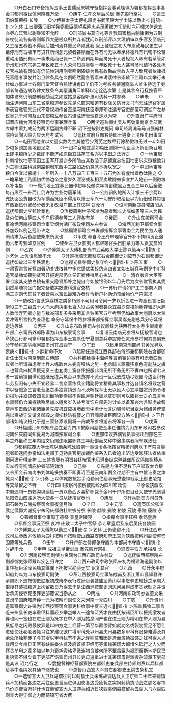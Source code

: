 <!-- { "loadSidebar": true } -->
　　○升白石口守备指挥佥事王世儒延庆城守备指挥佥事黄桂俱为署都指挥佥事各佥书都司事世儒河南桂万全
　　○庚午  仁孝文皇后忌辰  奉先殿行祭礼
　　○遣玉田伯蒋荣祭  长陵
　　○少傅兼太子太傅礼部尚书武英殿大学士陈以勤上＜锍-釒＞乞休  上曰卿藩邸旧学鞠弼重臣德望素隆忠劳茂著朕方切倚毗岂可輙求休退宜亦尽心匡赞以副眷知不允辞
　　○刑部尚书葛守礼等言我国家稽古制律例为五刑笞杖徒流各有等则即罪大恶极众所共弃者犹问以刑部评以大理朝审以多官及至临刑又三覆五奏若不得而后加刑焉其重民命如此我  皇上登极之初大布恩赦与民更生以至停刑有旨熟审有贷其所悯念元黎者甚厚而在外有司无以奉承体德凡有讯鞫不论轻重动用酷刑有问一事未竟而已毙一二命到甫期年而拷死十人者轻视人命有若草管如汾州知州齐宗尧三年致死五十人荣河知县吴朝一年致死十七人甚可骇也请行各处抚按官戒谕有司如有仍前惨刻用刑者照例降级为民有故勘故禁故入平人致死者依律抵死容隐者事发并治且律条具在义例昭然而各官素未讲读律令条敕下监司以实举行未仕如办事进士各衙门堂官督令熟读讲角□羊仍不时考校务使通晓举人监生待选于吏部者每遇选摘取律文数条令其覆诵角□羊释以定铨选次第  上是其言令行抚按官严加体访有仍前酷刑者劾治之如或姑息容隐听法司该科一并参奏
　　○辛未
　　○始注选河南山东二省京粮道参议先是总部京粮道有钦降关防行文书而无注选官岁属奉表官递管又迁代不常视如传舍至是河南抚臣李邦珍注选专官吏部覆可调湖广左参议吴兑于河南及山东部粮左参议冯谦注选管理自是以为常
　　○升直隶广平府同知晋应槐为河南按察司佥事兼理兵备
　　○两浙巡盐御史吴从宪劾奏南京兵部武库郎中萧九成前为两浙运副贪肆不职  诏下巡按御史提问  命司经局洗马马自强翰林院侍读陶大临为应天府考试官
　　○巡抚宣府兵部右侍郎王遴奏上清理屯田事宜
　　○一屯田官地宜以丈量实数为主其他亏少荒芜之数尽行除豁徵粮无过一斗如田少粮多则加派地亩足之
　　○一团种官地宜悉如屯田则例一切臣香火新设新召地土即屯粮所少之数即不能济如原额宜姑存其名亦以屯田之法行之
　　○一地亩起科新增牧地等项田土虽军开垦亦多所隐占其数溢于原额宜总名田地亩以实徵粮数分为三则北路稍减南路稍增东西中三路如故仍兼派本折以宽之
　　○一屯团地亩等粮自今宜以嘉靖十一年所入一十八万四千五百三十五石为准有虗增者悉汰除之
○一瞻军地土乃国初优恤边卒之意岁久湮没或私相买卖欺隐兹多宜并入地亩一例徵粮以补屯额
　○一抛荒地土宜募民佃作初年免徵次年每亩徵黑豆五合三年以后全徵每亩黑豆一升而止仍许为世业勿丽军储
　　○一公务驲传地所入计银三千余两以充抚臣公费自改为军饷而抚臣不得用以飨士军兴一切安所取给臣以为仍旧便其每亩有徵银伍分或叁分者无复改易户部上其议得  旨允行
　　○设河南新郑县郭店驲从巡抚都御史李邦珍奏也
　　○治拨置荆世子常冷为恶者黜长史陈如愚等三人为民及内使何山等四人千户厉德参等二人罪各有差
　　○癸酉
　　○升山东按察司佥事徐炳河南按察司佥事梁纲为湖广布政使司左右参议
　　○海西兀剌卫都督佥事养加奴以例乞冠带许之
　　○黜福建都司佥书署都指挥佥事曹南金为民坐为人通贿请求为兵备副使柴来所发也
　　○甲戌  命自今王府审理等官升补不拘科贡正途仍六年考察如京官例
　　○建州左卫女直夷人都督等官头目胜章力等入贡宴赏如例
　　○乙亥
　　○少傅兼太子太傅礼部尚书武英殿大学士陈以勤再＜锍-釒＞乞休  上优诏慰留不允
　　○升巡抚顺天都察院右佥都御史刘应节为右副都御史巡抚如故以三年秩满也
　　○巡视光禄寺御史张守约＜锍-釒＞陈五事
　　○一肃官常言光禄四署动关钱粮其中多怠缓优柔狡伪恣四者宜如五城兵马例岁中听科道官举劾堂甄别贤否开报吏部仍久任正卿使得尽心执法
　　○一清仓廒言大臣等署仓廒其支放白粮有重支隐冒那补之毙自今如放银例以年月先后为次令堂官执其筦钥然票随销坐门报完备载实数送科道官查核
　　○一苏行户请如户工二部商人例满三岁则代其贫下者皆易以富民最难办者许令新户补助仍预给物价严禁需求
　　○一酌改折言菉笋荔枝之类多朽败不可用可令间一岁以折色进一均厨役言旧额厨役三千二百五十人而大庖执事七百人役占买闲者甚众宜每岁查核酌量存留即大庖人数涉浮冗者亦量与裁减部复多多采用其言独署官五年考察仍如故事大庖厨以太监孟冲等所言特免查理也  命分守延绥中路参将署都指挥佥事吴嵩充副总兵分守延绥定边等处
　　○丙子
　　○升山东布政使司左参议颜鲸为狭西行太仆寺少卿南京户部广东司员外郎陈谟为山东按察司佥事
　　○复设云南临元参将从抚按官请也  命狭西行都司掌印署都指挥佥事王宣原任宁夏副总兵李震原任灵州参将何其昌俱充分守参将宣洮岷河震肃州其昌西宁
　　○丁丑
　　○起用南京刑部尚书黄光昇以衰病＜锍-釒＞辞新命不允
　　○起原任巡抚江西兵部右侍郎兼都察院右佥都御史任士凭为南京刑部右侍郎
　　○兵科都给事中温纯等言蓟镇边事有可虑者四当议者七所谓四虑者土兵未练敌台未完有积怯之势一也虏骑长驱震猺京色有剥肤之虞二也营兵曰耗声援无资三也套虏土蛮各怀报服此谓无所不备无所不寡四也所谓七议者一言蓟镇自谭论戚继光练兵筑台以来费亦不资设一旦伐去成功尽毁自今边臣积有年劳及闲有小失不宜轻易二言京营练兵全籍副将宜稍重其事权并选各镇名将致之营中以备缓急三言老营堡之事独赏镇巡而不及哨探军士无以励人心宜厚加赏赉仍令诸边报功并叙谍者四言边臣功罪奏报不得踰月朝廷据以赏罚则可以服将士之心五言今水旱频仍仓库搜括殆尽加以逋负岁入益亏宜饰户部先时计处以备军兴六言黠虏故智常声东击西边镇诸臣务先度机宜应援堵截无中虏计七言边城倾圮当亟为脩缮务俾坚完以资战守又请复御殿之规俟秋防有警之日容阁部诸臣面议方略＜锍-釒＞下兵部诸如纯议报允于是三营各添设副将一员裁革参将游击将军各一员
　　○戊寅
　　○升福建汀州府知府金立爱为四川按察司副使佥事任惟钧为山东布政司右参议河南怀庆府同知夏易为河南按察司佥事
　　○吏部申议养病官员事例凡到部在三年之外虽称三年内给文仍照违限罢职其三年赴部而又称中途患病者照有疾致仕
　　○都察院覆大学士陈以勤条陈处赃例一事请令各抚按官精核司府以下严禁贪墨犯者即逮问参奏如法吏部于见劾贪官更加裁酌赃系入已者追出济边受赇狂法者依律例问遣毋得庇护  上曰禁贪屡有明旨各抚按官未见遵奉纵怠殊甚兹所议俱如拟移从实举行有狥情庇护者部院劾治
　　○己卯
　　○先是内供不足数下户部取太仓银又令买金云南尚书刘体乾多执奏不即奏诏至是云南年例金过期不主有中旨诘责之体乾具＜锍-釒＞引奏  上以体乾数抗旨手诏勒闲住给事光懋查铎戢汝止御史凌馆等交章留之不听
　　○升四川按察司按察使陆纶为四川布政使
　　○添设狭西汉中府通判一员乾沟埧巡检一员以备西乡县矿职裁革金州千户所吏目仓大使宁羌褒城凤阳安山四递运所大使各一员从抚按官奏也
　　○庚辰
　　○升兵部职方司员外郎石磐为云南按察司佥事夜望月蚀
　　○辛巳
　　○中元节
　　○遣英国公张溶武定侯郭大诚抚宁朱冈庆都伯杜继宗分祭  长陵  献陵  景陵  裕陵  茂陵  泰陵  康陵  永陵
　　○署都督事佥事周于德祭  景皇帝陵寝
　　○指挥佥事李钰祭  孝懿皇后
　　○都督佥事沉至祭  哀冲  庄敬二太子中官祭  恭让章皇后及废后吴氏各陵园
　　○少傅兼太子太傅陈以勤三＜锍-釒＞乞休  上仍褒留不允
　　○升江西布政司左参政方攸绩为四川按察司按察使山西路安府知府王宫为狭西按察司副使整饰固原等处兵备
　　○壬午
　　○升户部左侍郎张守直为本部尚书守直＜锍-釒＞辞不允
　　○甲申  成祖文皇帝忌辰  奉先殿行祭礼
　　○遣安平伯方承裕祭  长陵
　　○升河南按察司副使方良曙为江西布政司左参政
　　○巡抚狭西都察院右副都御史张师戴以疾乞归许之
　　○江西布政司参政张凤来初为福建海道副使以事忤抚臣涂泽民劾其赃罪下抚按官勘验无实  诏复其官
　　○乙酉
　　○升永平府知府刘庠为山东按察司副使
　　○革江西按察司佥事陈成甫及浙江萧山县知县许承周职下巡按御史勘报初成甫奉表行过家赍装甚盛至萧山以事怒驿吏輙搒之承周大恨搜其装狼籍道上拘留数日乃得去于是江西巡按御史刘思问廉得成甫贪状劾之并请治承周侵辱宪臣罪吏部覆议当勘从之
　　○丙戌
　　○升河南布政司参议董文采直隶宁国府知府钟一元为按察司副使文采河南一元四川
　　○丁亥
　　○升贵州道监察御史许镃为江西按察司佥事吏科给事中贾三近＜锍-釒＞陈重民牧二事言近来州县长吏率重甲科而轻乡举岂举人一途每泛贤才良由抚按诸臣所以振扬激发者异也同一宽也在进士则为抚字在举人则为姑息同严也在进士则为精明在举人则为暴戾低昂之闲殿最攸异是以四方之士经营一第至华颠偻背始就功名或裂裳里足不愿仕进徒使壮老老者毙耳往岁建议欲广增甲科处以州县夫州县数多甲科有限势难遍及其余处所独非赤子与其增以甲科犹有不遍之泽则莫若因是逢而激扬振饰之犹可得人以效用又今州县正官有缺率委佐贰及府首领卫经历等夤缘署印大都惜名砥行之人少而怀贪牟利之辈多加以年力衰耗资格卑微渔猎贪饕何所不至虽亟为禠职而斯地斯民已重狼狈不堪矣宜下吏部严饬监司州县长吏毋遍重进士其署印毋得滥授杂流章下吏部是其议  诏允行之
　　○罢提督神枢营都察院左都御史兼兵部左侍郎刘焘以兵科都给事中温纯发其通书赂故也
　　○总督山西宣大军务右都御史王崇古条机宜
　　○一选留宣大入卫兵马谓往时以蓟镇土兵未练故调边兵入卫京师二十年来蓟镇兵不加精而各边之兵往返更番远进俱困使各边受疲耗之实祸蓟镇执助战之虗名客饷马价岁费百万非计也宜量留宣大入卫游兵如近日狭西事例每枝留兵五百人马六百匹则宣大得守御之力而蓟镇可省大费
